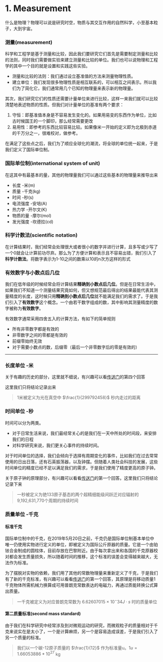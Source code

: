 # 1. Measurement

什么是物理？物理可以说是研究时空，物质与其交互作用的自然科学，小至基本粒子，大到宇宙。

### 测量(measurement)

科学和工程学是基于测量和比较，因此我们要研究它们首先是需要制定测量和比较的法则，同时我们需要做实验来建立测量和比较的单位。我们也可以说物理和工程学的其中一个目的就是设置和实践这些实验。

* 测量和比较的法则：我们通过设立基准值的方法来测量物理性质。
* 建立单位：我们发现很多物理性质是相互联系的，可以相互之间表示。所以我们为了简化它，我们通常用几个已知的物理量来表示新的物理量。

其次，我们研究它们的性质还需要计量单位来进行比较，这样一来我们就可以比较清楚地表述物质的性质。但我们对计量单位的基准有两个要求：

1. 守恒：即基准值本身是不容易发生变化的。如果用易变的东西作为单位，比如古时候国王的一个脚印，那么经常需要更改
2. 易用性：即参考的东西比较容易比较。如果像米一开始的定义即为北极到赤道的千万分之一，很难校对，做参考。

在满足了这些点之后，我们为了顺应全球化的潮流，将全球的单位统一起来，于是我们定义了国际单位制。

### 国际单位制(international system of unit)

在这其中有最基本的量，其他的物理量我们可以通过这些基本的物理量来推导出来

* 长度 -米(m)
* 质量 -千克(kg)
* 时间 -秒(s)
* 电流强度 -安培(A)
* 热力学 -开尔文(K)
* 物质的量 -摩尔(mol)
* 发光强度 -坎德拉(cd)

### 科学计数法(scientific notation)

在计算结果时，我们经常会处理很大或者很小的数字并进行计算，且多写或少写了一个0就会让计算前功尽弃。那么为了方便计算和表示且不容易出错，我们引入了**科学计数法**。将数字表示为1-10之间的数乘以10的n次方这样的形式

### 有效数字与小数点后几位

我们在低年级的时候经常会将计算结果**精确到小数点后几位**。但是在日常生活中，如果我们不知道一个测量结果究竟如何，但又想规范最后得出的结果最能代表其测量精度的长度，这时候只用**精确到小数点后几位**就不能满足我们的需求了。于是我们引入了**有效数字**这个概念。一个由若干数字组成的数，其中影响其测量精度的数字被称为**有效数字**。

有效数字通常采用四舍五入的计算方法，有如下的简单规则

* 所有非零数字都是有效的
* 非零数字之间的零都是有效的
* 前缀零始终无效
* 对于需要小数点的数，后缀零（最后一个非零数字后的零是有效的）



------



### 长度单位 -米

关于有趣的历史的部分，这里就不细说，有兴趣可以看[传送门](https://www.zhihu.com/question/28952522)的第四个回答

这里我们只将结论记录出来

> 1米被定义为光在真空中 $\frac{1}{299792458}$ 秒内走过的距离

### 时间单位 -秒

时间可以分为两类。

* 对于日常生活来说，我们最经常关心的是我们在一天中所处的时间段，来安排我们的日程
* 对科学研究来说，我们更关心事件的持续时间。

对于时间单位的选择，我们会倾向于选择有周期变化的事件，比如我们在过去常常使用的日出日落，还有石英振荡器，以及钟摆。但随着人类社会科技的发展，这些时间单位的精度已经不足以满足我们的需求，于是我们使用了精度更高的原子钟。

关于原子钟的原理部分，有兴趣可以看看[传送门](https://www.zhihu.com/question/350781694/answer/863691254)的第一个回答。这里我们只将结论记录下来

> 一秒被定义为铯133原子基态的两个超精细能级间跃迁对应辐射的9,192,631,770个周期的持续时间

### 质量单位 -千克

#### 标准千克

国际单位制中的千克，在2019年5月20日之前，千克仍是国际单位制基本单位中唯一仍使用实物进行定义的单位，即被定义为国际公斤原器的质量。它是一个由铂铱合金制成的圆柱体，目前存放在巴黎附近。由于每次拿出来和各国的千克原器校对都会发生质量损失，所以随着时间的推移，这个标准的误差会变得越来越大，无法作为标准。

为了摆脱对实物的依赖，我们用了其他的常数物理量来重新定义了千克，于是我们有了新的千克标准，有兴趣可以看看[传送门](https://www.zhihu.com/question/596273028/answer/2989882649)的第一个回答，其原理是将移动质量1千克物体所需机械力换算成可用普朗克常数表达的电磁力，再通过质能转换公式算出质量。

> 一千克被定义为对应普朗克常数为 $6.62607015×10^-34J·s$ 时的质量单位

#### 第二质量标准(second mass standard)

由于我们在科学研究中经常涉及到对微观运动的研究，而微观粒子的质量相对于千克来说实在是太小了，一个是计算麻烦，另一个是容易造成误差，于是我们引入了另一个质量的标准。

> 我们以一个碳-12原子质量的 $\frac{1}{12}$ 作为标准量u。$1u = 1.66053886*10^{27}$ kg 